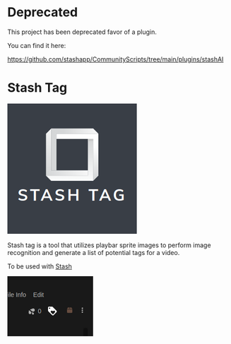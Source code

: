 # Deprecated

This project has been deprecated favor of a plugin. 

You can find it here:

https://github.com/stashapp/CommunityScripts/tree/main/plugins/stashAI

# Stash Tag

![](_media/tag_logo.png)

Stash tag is a tool that utilizes playbar sprite images to perform image recognition and generate a list of potential tags for a video.

To be used with [Stash](https://github.com/stashapp/stash)

![](_media/tag_scan_icon.png)
